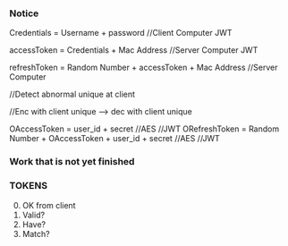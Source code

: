 ### Notice

Credentials = Username + password //Client Computer JWT

accessToken = Credentials + Mac Address //Server Computer JWT

refreshToken = Random Number + accessToken + Mac Address //Server Computer

//Detect abnormal unique at client

//Enc with client unique --> dec with client unique

OAccessToken = user_id + secret //AES //JWT
ORefreshToken = Random Number + OAccessToken + user_id + secret //AES //JWT

### Work that is not yet finished

### TOKENS

0. OK from client
1. Valid?
2. Have?
3. Match?
